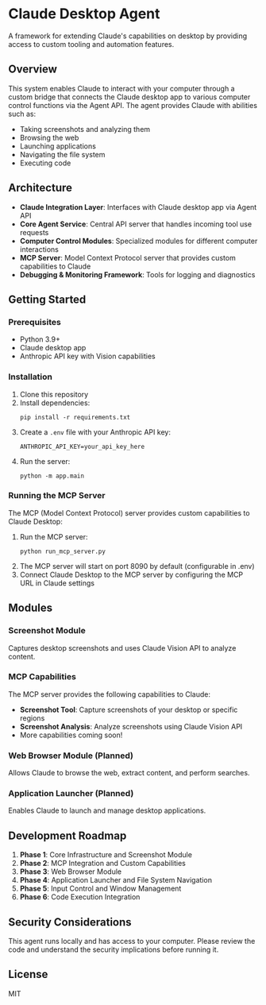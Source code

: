 # Claude Desktop Agent

A framework for extending Claude's capabilities on desktop by providing access to custom tooling and automation features.

## Overview

This system enables Claude to interact with your computer through a custom bridge that connects the Claude desktop app to various computer control functions via the Agent API. The agent provides Claude with abilities such as:

- Taking screenshots and analyzing them
- Browsing the web
- Launching applications
- Navigating the file system
- Executing code

## Architecture

- **Claude Integration Layer**: Interfaces with Claude desktop app via Agent API
- **Core Agent Service**: Central API server that handles incoming tool use requests
- **Computer Control Modules**: Specialized modules for different computer interactions
- **MCP Server**: Model Context Protocol server that provides custom capabilities to Claude
- **Debugging & Monitoring Framework**: Tools for logging and diagnostics

## Getting Started

### Prerequisites

- Python 3.9+
- Claude desktop app
- Anthropic API key with Vision capabilities

### Installation

1. Clone this repository
2. Install dependencies:
   ```
   pip install -r requirements.txt
   ```
3. Create a `.env` file with your Anthropic API key:
   ```
   ANTHROPIC_API_KEY=your_api_key_here
   ```
4. Run the server:
   ```
   python -m app.main
   ```

### Running the MCP Server

The MCP (Model Context Protocol) server provides custom capabilities to Claude Desktop:

1. Run the MCP server:
   ```
   python run_mcp_server.py
   ```
2. The MCP server will start on port 8090 by default (configurable in .env)
3. Connect Claude Desktop to the MCP server by configuring the MCP URL in Claude settings

## Modules

### Screenshot Module

Captures desktop screenshots and uses Claude Vision API to analyze content.

### MCP Capabilities

The MCP server provides the following capabilities to Claude:

- **Screenshot Tool**: Capture screenshots of your desktop or specific regions
- **Screenshot Analysis**: Analyze screenshots using Claude Vision API
- More capabilities coming soon!

### Web Browser Module (Planned)

Allows Claude to browse the web, extract content, and perform searches.

### Application Launcher (Planned)

Enables Claude to launch and manage desktop applications.

## Development Roadmap

1. **Phase 1**: Core Infrastructure and Screenshot Module
2. **Phase 2**: MCP Integration and Custom Capabilities
3. **Phase 3**: Web Browser Module
4. **Phase 4**: Application Launcher and File System Navigation
5. **Phase 5**: Input Control and Window Management
6. **Phase 6**: Code Execution Integration

## Security Considerations

This agent runs locally and has access to your computer. Please review the code and understand the security implications before running it.

## License

MIT
